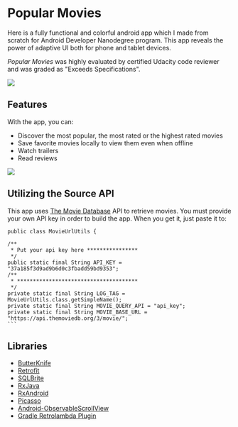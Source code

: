 # Popular Movies

Here is a fully functional and colorful android app which I made from scratch for Android Developer Nanodegree program.
This app reveals the power of adaptive UI both for phone and tablet devices.

*Popular Movies* was highly evaluated by certified Udacity code reviewer and was graded as "Exceeds Specifications".

<img src= "https://github.com/JeffGoodrich9791/Popular-Movies-Stage-1/blob/master/PopularMoviesApp1" />

## Features

With the app, you can:
* Discover the most popular, the most rated or the highest rated movies
* Save favorite movies locally to view them even when offline
* Watch trailers
* Read reviews

<img src= "https://github.com/JeffGoodrich9791/Popular-Movies-Stage-1/blob/master/PopularMoviesApp2" />

## Utilizing the Source API

This app uses [The Movie Database](https://www.themoviedb.org/documentation/api) API to retrieve movies.
You must provide your own API key in order to build the app. When you get it, just paste it to:


    public class MovieUrlUtils {

    /**
     * Put your api key here ****************
     */
    public static final String API_KEY = "37a185f3d9ad9b6d0c3fbadd59bd9353";
    /**
     * **************************************
     */
    private static final String LOG_TAG = MovieUrlUtils.class.getSimpleName();
    private static final String MOVIE_QUERY_API = "api_key";
    private static final String MOVIE_BASE_URL = "https://api.themoviedb.org/3/movie/";
    ```

## Libraries

* [ButterKnife](https://github.com/JakeWharton/butterknife)
* [Retrofit](https://github.com/square/retrofit)
* [SQLBrite](https://github.com/square/sqlbrite)
* [RxJava](https://github.com/ReactiveX/RxJava)
* [RxAndroid](https://github.com/ReactiveX/RxAndroid)
* [Picasso](https://github.com/bumptech/glide)
* [Android-ObservableScrollView](https://github.com/ksoichiro/Android-ObservableScrollView)
* [Gradle Retrolambda Plugin](https://github.com/evant/gradle-retrolambda)

